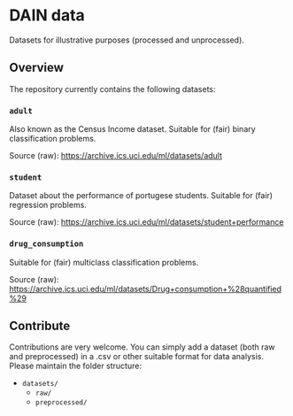 # DAIN data
Datasets for illustrative purposes (processed and unprocessed).

## Overview
The repository currently contains the following datasets:

### `adult`

Also known as the Census Income dataset. 
Suitable for (fair) binary classification problems.

Source (raw): https://archive.ics.uci.edu/ml/datasets/adult

### `student`


Dataset about the performance of portugese students.
Suitable for (fair) regression problems.

Source (raw): https://archive.ics.uci.edu/ml/datasets/student+performance

### `drug_consumption`

Suitable for (fair) multiclass classification problems.

Source (raw): https://archive.ics.uci.edu/ml/datasets/Drug+consumption+%28quantified%29

## Contribute
Contributions are very welcome. You can simply add a dataset (both raw and preprocessed) in a .csv or other suitable format for data analysis.
Please maintain the folder structure:

* `datasets/`
  * `raw/`
  * `preprocessed/`
